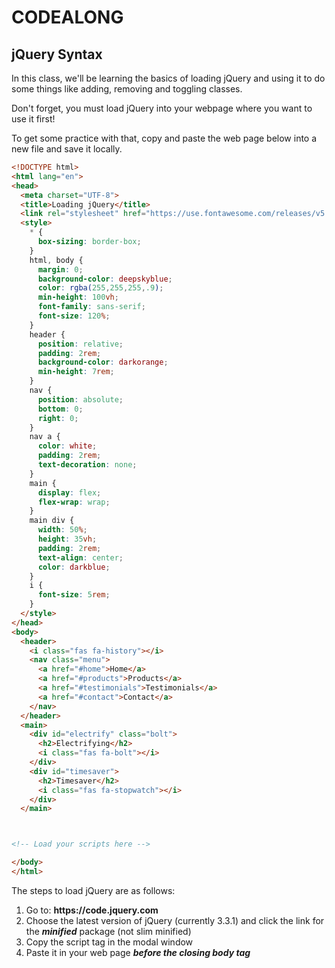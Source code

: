 # CODEALONG

## jQuery Syntax

In this class, we'll be learning the basics of loading jQuery and using it to do some things like adding, removing and toggling classes.

Don't forget, you must load jQuery into your webpage where you want to use it first!

To get some practice with that, copy and paste the web page below into a new file and save it locally.

```html
<!DOCTYPE html>
<html lang="en">
<head>
  <meta charset="UTF-8">
  <title>Loading jQuery</title>
  <link rel="stylesheet" href="https://use.fontawesome.com/releases/v5.1.0/css/all.css" integrity="sha384-lKuwvrZot6UHsBSfcMvOkWwlCMgc0TaWr+30HWe3a4ltaBwTZhyTEggF5tJv8tbt" crossorigin="anonymous">
  <style>
    * {
      box-sizing: border-box;
    }
    html, body {
      margin: 0;
      background-color: deepskyblue;
      color: rgba(255,255,255,.9);
      min-height: 100vh;
      font-family: sans-serif;
      font-size: 120%;
    }
    header {
      position: relative;
      padding: 2rem;
      background-color: darkorange;
      min-height: 7rem;
    }
    nav {
      position: absolute;
      bottom: 0;
      right: 0;
    }
    nav a {
      color: white;
      padding: 2rem;
      text-decoration: none;
    }
    main {
      display: flex;
      flex-wrap: wrap;
    }
    main div {
      width: 50%;
      height: 35vh;
      padding: 2rem;
      text-align: center;
      color: darkblue;
    }
    i {
      font-size: 5rem;
    }
  </style>
</head>
<body>
  <header>
    <i class="fas fa-history"></i>
    <nav class="menu">
      <a href="#home">Home</a>
      <a href="#products">Products</a>
      <a href="#testimonials">Testimonials</a>
      <a href="#contact">Contact</a>
    </nav>
  </header>
  <main>
    <div id="electrify" class="bolt">
      <h2>Electrifying</h2>
      <i class="fas fa-bolt"></i>
    </div>
    <div id="timesaver">
      <h2>Timesaver</h2>
      <i class="fas fa-stopwatch"></i>
    </div>
  </main>



<!-- Load your scripts here -->

</body>
</html>


```


The steps to load jQuery are as follows:

<ol>
  <li>Go to: <strong style="color: var(--ga-red)">https://code.jquery.com</strong></li>
  <li>Choose the latest version of jQuery (currently 3.3.1) and click the link for the <strong><em>minified</em></strong> package (not slim minified)</li>
  <li>Copy the script tag in the modal window</li>
  <li>Paste it in your web page <strong><em>before the closing body tag</em></strong></li>
</ol>






